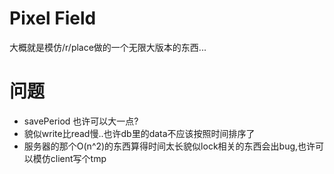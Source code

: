 # Pixel Field

大概就是模仿/r/place做的一个无限大版本的东西...

# 问题

- savePeriod 也许可以大一点?
- 貌似write比read慢..也许db里的data不应该按照时间排序了
- 服务器的那个O(n^2)的东西算得时间太长貌似lock相关的东西会出bug,也许可以模仿client写个tmp
